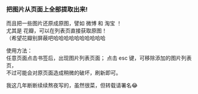 ### 把图片从页面上全部提取出来!

而且把一些图片还原成原图，譬如 微博 和 淘宝 ！  
尤其是 花瓣，可以在列表页直接获取原图！  
（希望花瓣别屏蔽吧哈哈哈哈哈哈哈哈哈哈

使用方法：  
任意页面点击书签后，出现图片列表页面；
点击 esc 键，可移除添加的图片列表页，  
不过可能会对原页面造成稍微的破坏，刷新即可。  
  
我这几年断断续续熬夜写的，虽然很菜，但转载请署名😂